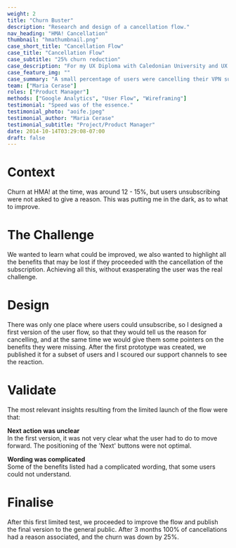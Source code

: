 ```yaml
---
weight: 2
title: "Churn Buster"
description: "Research and design of a cancellation flow."
nav_heading: "HMA! Cancellation"
thumbnail: "hmathumbnail.png"
case_short_title: "Cancellation Flow"
case_title: "Cancellation Flow"
case_subtitle: "25% churn reduction"
case_description: "For my UX Diploma with Caledonian University and UX Design Institute I researched, designed and prototyped a mobile application for a fictional Airline: Fly UX."
case_feature_img: ""
case_summary: "A small percentage of users were cancelling their VPN subscription, but we did not know why. We had to get visibility of the motivations behind user churn, fast."
team: ["Maria Cerase"]
roles: ["Product Manager"]
methods: ["Google Analytics", "User Flow", "Wireframing"]
testimonial: "Speed was of the essence."
testimonial_photo: "aoife.jpeg"
testimonial_author: "Maria Cerase"
testimonial_subtitle: "Project/Product Manager"
date: 2014-10-14T03:29:08-07:00
draft: false
---
```


# Context

Churn at HMA! at the time, was around 12 - 15%, but users unsubscribing were not asked to give a reason. This was putting me in the dark, as to what to improve.

# The Challenge

We wanted to learn what could be improved, we also wanted to highlight all the benefits that may be lost if they proceeded with the cancellation of the subscription. Achieving all this, without exasperating the user was the real challenge.
            
# Design

There was only one place where users could unsubscribe, so I designed a first version of the user flow, so that they would tell us the reason for cancelling, and at the same time we would give them some pointers on the benefits they were missing. After the first prototype was created, we published it for a subset of users and I scoured our support channels to see the reaction. 

# Validate

The most relevant insights resulting from the limited launch of the flow were that:

**Next action was unclear**
<br>In the first version, it was not very clear what the user had to do to move forward. The positioning of the 'Next' buttons were not optimal. 

**Wording was complicated**
<br>Some of the benefits listed had a complicated wording, that some users could not understand. 

# Finalise

After this first limited test, we proceeded to improve the flow and publish the final version to the general public. After 3 months 100% of cancellations had a reason associated, and the churn was down by 25%.